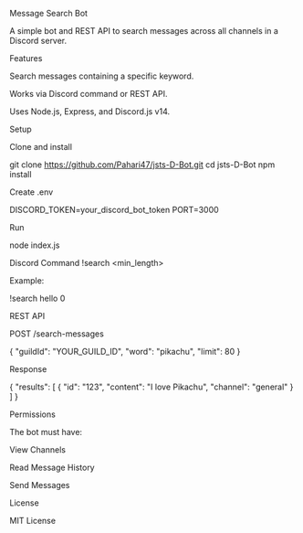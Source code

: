 Message Search Bot

A simple bot and REST API to search messages across all channels in a Discord server.

Features

Search messages containing a specific keyword.

Works via Discord command or REST API.

Uses Node.js, Express, and Discord.js v14.

Setup

Clone and install

git clone https://github.com/Pahari47/jsts-D-Bot.git
cd jsts-D-Bot
npm install


Create .env

DISCORD_TOKEN=your_discord_bot_token
PORT=3000


Run

node index.js

Discord Command
!search <keyword> <min_length>


Example:

!search hello 0

REST API

POST /search-messages

{
  "guildId": "YOUR_GUILD_ID",
  "word": "pikachu",
  "limit": 80
}


Response

{
  "results": [
    { "id": "123", "content": "I love Pikachu", "channel": "general" }
  ]
}

Permissions

The bot must have:

View Channels

Read Message History

Send Messages

License

MIT License
